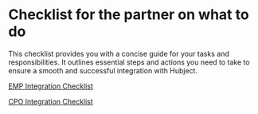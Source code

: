
#  Checklist for the partner on what to do

This checklist provides you with a concise guide for your tasks and
responsibilities. It outlines essential steps and actions you need to take to
ensure a smooth and successful integration with Hubject.

[EMP Integration Checklist](https://support.hubject.com/hc/en-us/articles/11906803615773-EMP-Onboarding-Checklist)

[CPO Integration
Checklist](https://hubjectsupport.zendesk.com/knowledge/editor/01HCHXKZ50FT966ZZAE0W5MJSQ/en-us?brand_id=1057645&return_to=%2Fhc%2Fen-us%2Farticles%2F11903831472925)

